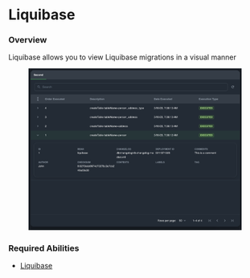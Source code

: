 # Liquibase

### Overview

Liquibase allows you to view Liquibase migrations in a visual manner

<figure><img src="../../../.gitbook/assets/image (24).png" alt=""><figcaption></figcaption></figure>

### Required Abilities

* [Liquibase](../../abilities.md)

